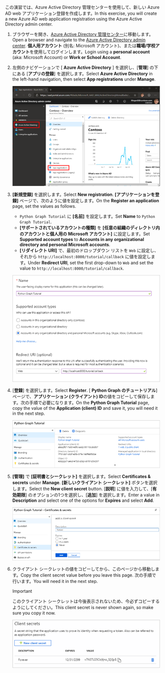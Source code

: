 <!-- markdownlint-disable MD002 MD041 -->

<span data-ttu-id="fcb6f-101">この演習では、Azure Active Directory 管理センターを使用して、新しい Azure AD web アプリケーション登録を作成します。</span><span class="sxs-lookup"><span data-stu-id="fcb6f-101">In this exercise, you will create a new Azure AD web application registration using the Azure Active Directory admin center.</span></span>

1. <span data-ttu-id="fcb6f-102">ブラウザーを開き、[Azure Active Directory 管理センター](https://aad.portal.azure.com)に移動します。</span><span class="sxs-lookup"><span data-stu-id="fcb6f-102">Open a browser and navigate to the [Azure Active Directory admin center](https://aad.portal.azure.com).</span></span> <span data-ttu-id="fcb6f-103">**個人用アカウント** (別名: Microsoft アカウント)、または**職場/学校アカウント**を使用してログインします。</span><span class="sxs-lookup"><span data-stu-id="fcb6f-103">Login using a **personal account** (aka: Microsoft Account) or **Work or School Account**.</span></span>

1. <span data-ttu-id="fcb6f-104">左側のナビゲーションで [ **Azure Active Directory** ] を選択し、[**管理**] の下にある [**アプリの登録**] を選択します。</span><span class="sxs-lookup"><span data-stu-id="fcb6f-104">Select **Azure Active Directory** in the left-hand navigation, then select **App registrations** under **Manage**.</span></span>

    ![<span data-ttu-id="fcb6f-105">アプリの登録のスクリーンショット</span><span class="sxs-lookup"><span data-stu-id="fcb6f-105">A screenshot of the App registrations</span></span> ](./images/aad-portal-app-registrations.png)

1. <span data-ttu-id="fcb6f-106">**[新規登録]** を選択します。</span><span class="sxs-lookup"><span data-stu-id="fcb6f-106">Select **New registration**.</span></span> <span data-ttu-id="fcb6f-107">**[アプリケーションを登録]** ページで、次のように値を設定します。</span><span class="sxs-lookup"><span data-stu-id="fcb6f-107">On the **Register an application** page, set the values as follows.</span></span>

    - <span data-ttu-id="fcb6f-108">`Python Graph Tutorial` に **[名前]** を設定します。</span><span class="sxs-lookup"><span data-stu-id="fcb6f-108">Set **Name** to `Python Graph Tutorial`.</span></span>
    - <span data-ttu-id="fcb6f-109">**[サポートされているアカウントの種類]** を **[任意の組織のディレクトリ内のアカウントと個人用の Microsoft アカウント]** に設定します。</span><span class="sxs-lookup"><span data-stu-id="fcb6f-109">Set **Supported account types** to **Accounts in any organizational directory and personal Microsoft accounts**.</span></span>
    - <span data-ttu-id="fcb6f-110">**[リダイレクト URI]** で、最初のドロップダウン リストを `Web` に設定し、それから `http://localhost:8000/tutorial/callback` に値を設定します。</span><span class="sxs-lookup"><span data-stu-id="fcb6f-110">Under **Redirect URI**, set the first drop-down to `Web` and set the value to `http://localhost:8000/tutorial/callback`.</span></span>

    ![[アプリケーションの登録] ページのスクリーンショット](./images/aad-register-an-app.png)

1. <span data-ttu-id="fcb6f-112">[**登録**] を選択します。</span><span class="sxs-lookup"><span data-stu-id="fcb6f-112">Select **Register**.</span></span> <span data-ttu-id="fcb6f-113">[ **Python Graph のチュートリアル**] ページで、**アプリケーション (クライアント) ID**の値をコピーして保存します。次の手順で必要になります。</span><span class="sxs-lookup"><span data-stu-id="fcb6f-113">On the **Python Graph Tutorial** page, copy the value of the **Application (client) ID** and save it, you will need it in the next step.</span></span>

    ![新しいアプリの登録のアプリケーション ID のスクリーンショット](./images/aad-application-id.png)

1. <span data-ttu-id="fcb6f-115">**[管理]** で **[証明書とシークレット]** を選択します。</span><span class="sxs-lookup"><span data-stu-id="fcb6f-115">Select **Certificates & secrets** under **Manage**.</span></span> <span data-ttu-id="fcb6f-116">**[新しいクライアント シークレット]** ボタンを選択します。</span><span class="sxs-lookup"><span data-stu-id="fcb6f-116">Select the **New client secret** button.</span></span> <span data-ttu-id="fcb6f-117">[**説明**] に値を入力して、[**有効期限**] のオプションの1つを選択し、[**追加**] を選択します。</span><span class="sxs-lookup"><span data-stu-id="fcb6f-117">Enter a value in **Description** and select one of the options for **Expires** and select **Add**.</span></span>

    ![[クライアントシークレットの追加] ダイアログのスクリーンショット](./images/aad-new-client-secret.png)

1. <span data-ttu-id="fcb6f-119">クライアント シークレットの値をコピーしてから、このページから移動します。</span><span class="sxs-lookup"><span data-stu-id="fcb6f-119">Copy the client secret value before you leave this page.</span></span> <span data-ttu-id="fcb6f-120">次の手順で行います。</span><span class="sxs-lookup"><span data-stu-id="fcb6f-120">You will need it in the next step.</span></span>

    > [!IMPORTANT]
    > <span data-ttu-id="fcb6f-121">このクライアント シークレットは今後表示されないため、今必ずコピーするようにしてください。</span><span class="sxs-lookup"><span data-stu-id="fcb6f-121">This client secret is never shown again, so make sure you copy it now.</span></span>

    ![新しく追加されたクライアントシークレットのスクリーンショット](./images/aad-copy-client-secret.png)
